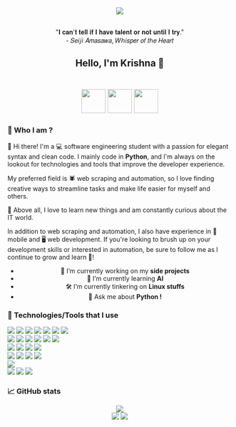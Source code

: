 <div align="center">
  <img src="https://cdn.myanimelist.net/s/common/uploaded_files/1446394608-91d452a88161df22ebe98de2b680e5a6.jpeg" />
  <br>
  <br>
  <p>
    "𝐈 𝐜𝐚𝐧'𝐭 𝐭𝐞𝐥𝐥 𝐢𝐟 𝐈 𝐡𝐚𝐯𝐞 𝐭𝐚𝐥𝐞𝐧𝐭 𝐨𝐫 𝐧𝐨𝐭 𝐮𝐧𝐭𝐢𝐥 𝐈 𝐭𝐫𝐲."<br>
    - 𝑆𝑒𝑖𝑗𝑖 𝐴𝑚𝑎𝑠𝑎𝑤𝑎, 𝑊ℎ𝑖𝑠𝑝𝑒𝑟 𝑜𝑓 𝑡ℎ𝑒 𝐻𝑒𝑎𝑟𝑡
  </p>
</div>

<h2 align=center>
  Hello, I'm Krishna 👋
  <br>
  <br>
  <p align="center">
  <a style="text-decoration: none; outline: none;" href="https://web.facebook.com/fitiavana.leonheart">
    <img src="https://upload.wikimedia.org/wikipedia/commons/thumb/c/c3/Facebook_icon_%28black%29.svg/2048px-Facebook_icon_%28black%29.svg.png" width=54>
  </a>
  <a style="text-decoration: none; outline: none;" href="mailto:fitiavana.krishna@gmail.com">
    <img src="https://cdn.icon-icons.com/icons2/652/PNG/512/gmail_icon-icons.com_59877.png" width=54>
  </a>
  <!-- Add linkedin -->
  <a style="text-decoration: none; outline: none;" href="https://www.linkedin.com/in/fitiavana-anhy-krishna">
    <img src="https://cdn.icon-icons.com/icons2/652/PNG/512/linkedin_icon-icons.com_59873.png" width=54>
  </a>
</p>
</h2>


### 👤 Who I am ?
👋 Hi there! I'm a 💻 software engineering student with a passion for elegant syntax and clean code. I mainly code in **Python**, and I'm always on the lookout for technologies and tools that improve the developer experience.

My preferred field is 🕷️ web scraping and automation, so I love finding creative ways to streamline tasks and make life easier for myself and others.

🌟 Above all, I love to learn new things and am constantly curious about the IT world.

In addition to web scraping and automation, I also have experience in 📱 mobile and 🖥️ web development. If you're looking to brush up on your development skills or interested in automation, be sure to follow me as I continue to grow and learn 🌱!

<ul style="text-align:center;">
  <li>🔭 I’m currently working on my <strong>side projects</strong></li>
  <li>🌱 I’m currently learning <strong>AI</strong></li>
  <li>🛠️ I’m currently tinkering on <strong>Linux stuffs</strong></li>
  <li>💬 Ask me about <strong>Python !</strong></li>
</ul>


### 🧰 Technologies/Tools that I use
<div align="left">
  <img src="https://img.shields.io/badge/-Python-396E9B?style=for-the-badge&logo=python&logoColor=FFFFFF"/>
  <img src="https://img.shields.io/badge/-HTML-E44D26?&style=for-the-badge&logo=html5&logoColor=FFFFFF"/>
  <img src="https://img.shields.io/badge/-CSS-42A5F5?&style=for-the-badge&logo=css3&logoColor=FFFFFF"/>
  <img src="https://img.shields.io/badge/-TypeScript-3274c0?style=for-the-badge&logo=typescript&logoColor=FFFFFF"/>
  <img src="https://img.shields.io/badge/-PHP-1E87E3?style=for-the-badge&logo=php&logoColor=FFFFFF"/>
  <img src="https://img.shields.io/badge/-Java-E54C44?style=for-the-badge&logo=java&logoColor=FFFFFF"/>
  <img src="https://img.shields.io/badge/-Go-00a6d0?style=for-the-badge&logo=go&logoColor=FFFFFF"/>
  <br>
  <img src="https://img.shields.io/badge/-FastAPI-000?style=for-the-badge&logo=fastapi&logoColor=FFFFFF"/>
  <img src="https://img.shields.io/badge/-Symfony-000?style=for-the-badge&logo=symfony&logoColor=FFFFFF"/>
  <img src="https://img.shields.io/badge/-Laravel-171923?style=for-the-badge&logo=laravel&logoColor=FFFFFF"/>
  <img src="https://img.shields.io/badge/-Playwright-1B1B1D?style=for-the-badge&logo=playwright&logoColor=FFFFFF"/>
  <img src="https://img.shields.io/badge/-React-212121?style=for-the-badge&logo=react&logoColor=FFFFFF"/>
  <img src="https://img.shields.io/badge/-Expo-FFFFFF?style=for-the-badge&logo=expo&logoColor=000"/>
  <br>
  <img src="https://img.shields.io/badge/-MongoDB-00E661?style=for-the-badge&logo=mongodb&logoColor=FFFFFF"/>
  <img src="https://img.shields.io/badge/-MySQL-005E86?style=for-the-badge&logo=mysql&logoColor=FFFFFF"/>
  <img src="https://img.shields.io/badge/sqlite-%2307405e.svg?style=for-the-badge&logo=sqlite&logoColor=white"/>
  <img src="https://img.shields.io/badge/-Oracle-F00000?style=for-the-badge&logo=oracle&logoColor=FFFFFF"/>
  <br>
  <img src="https://img.shields.io/badge/Google%20Cloud-%234285F4.svg?style=for-the-badge&logo=google-cloud&logoColor=white"/>
  <img src="https://img.shields.io/badge/Oracle%20Cloud-F80000?style=for-the-badge&logo=oracle&logoColor=white"/>
  <img src="https://img.shields.io/badge/Render-%46E3B7.svg?style=for-the-badge&logo=render&logoColor=white"/>
  <img src="https://img.shields.io/badge/Vercel-000.svg?style=for-the-badge&logo=vercel&logoColor=white"/>
  <br>
  <img src="https://img.shields.io/badge/VS%20Code%20Insiders-35b393.svg?style=for-the-badge&logo=visual-studio-code&logoColor=white"/>
  <br>
  <img src="https://img.shields.io/badge/-Ubuntu-D64613?style=for-the-badge&logo=ubuntu&logoColor=FFFFFF"/>
  <img src="https://img.shields.io/badge/-Manjaro%20Linux-33B959?style=for-the-badge&logo=manjaro&logoColor=FFFFFF"/>
  <img src="https://img.shields.io/badge/-Windows-357EC7?style=for-the-badge&logo=windows&logoColor=FFFFFF"/>
</div>

<!--
### 🚀 Top side projects that I have made

<table>
  <tr>
    <td width="33%" valign="top">
      <div align="center">
        <img src="https://user-images.githubusercontent.com/86867653/233262224-d85ca946-8989-473b-848d-87736557b0fb.png" alt="Project 1 image" width="100px">
      </div>
      <div>
        <p align="center"><strong>Nakama chatbot</strong></p>
        <p align="center">
          <a href="https://web.facebook.com/nakama.bot">
            <img src="https://krishna2206.github.io/assets/facebook-logo.avif" width="32">
          </a>
        </p>
        <p><strong>Open Source:</strong> No</p>
        <p>
          <strong>Technologies Used:</strong><br>
          <img src="https://img.shields.io/badge/-Python-396E9B?style=for-the-badge&logo=python&logoColor=FFFFFF"/>
          <img src="https://img.shields.io/badge/-Go-00a6d0?style=for-the-badge&logo=go&logoColor=FFFFFF"/>
          <img src="https://img.shields.io/badge/-FastAPI-000?style=for-the-badge&logo=fastapi&logoColor=FFFFFF"/>
          <img src="https://img.shields.io/badge/-MongoDB-00E661?style=for-the-badge&logo=mongodb&logoColor=FFFFFF"/>
        </p>
        <p>
          <strong>Description:</strong><br>
          A Facebook Messenger chatbot that helps Malagasy people access online content using just a Facebook data plan, without a full internet connection.
        </p>
      </div>
    </td>
    <td width="33%" valign="top">
      <div align="center">
        <img src="https://krishna2206.github.io/assets/google-logo.png" alt="Project 2 image" width="100px">
      </div>
      <div>
        <p align="center"><strong>GoogleSeach Python wrapper</strong></p>
        <p align="center">
          <a href="https://github.com/krishna2206/google-search-python">
            <img src="https://krishna2206.github.io/assets/github-icon.png" width="32">
          </a>
        </p>
        <p><strong>Open Source:</strong> Yes</p>
        <p>
          <strong>Technologies Used:</strong><br>
          <img src="https://img.shields.io/badge/-Python-396E9B?style=for-the-badge&logo=python&logoColor=FFFFFF"/>
        </p>
        <p>
          <strong>Description:</strong><br>
          An unofficial API Python wrapper to GoogleSearch. Scrapes the GoogleSearch website, reverse-engineering the AJAX API for Google Images.
        </p>
      </div>
    </td>
    <td width="33%" valign="top">
      <div align="center">
        <img src="https://krishna2206.github.io/assets/messenger-logo.png" alt="Project 3 image" width="100px">
      </div>
      <div>
        <p align="center"><strong>Messenger API Python wrapper</strong></p>
        <p align="center">
          <a href="https://github.com/krishna2206/messenger-api-python">
            <img src="https://krishna2206.github.io/assets/github-icon.png" width="32">
          </a>
        </p>
        <p><strong>Open Source:</strong> Yes</p>
        <p>
          <strong>Technologies Used:</strong><br>
          <img src="https://img.shields.io/badge/-Python-396E9B?style=for-the-badge&logo=python&logoColor=FFFFFF"/>
        </p>
        <p>
          <strong>Description:</strong><br>
          An unofficial API Python wrapper for the Facebook Messenger Platform API. 
        </p>
      </div>
    </td>
  </tr>
</table>
-->


### 📈 GitHub stats
<p align="center">
  <img src="https://github-readme-streak-stats.herokuapp.com/?user=krishna2206&theme=dark&background=020712&border=020712&text_color=A4A6AC"><br>
  <img src="https://github-readme-stats.vercel.app/api?username=krishna2206&hide_title=true&count_private=true&show_icons=true&card_width=400&bg_color=020712&border_color=020712&text_color=A4A6AC">
  <img src="https://github-readme-stats.vercel.app/api/top-langs/?username=krishna2206&layout=compact&bg_color=020712&border_color=020712&text_color=A4A6AC&langs_count=8">
</p>

<!--
**krishna2206/krishna2206** is a ✨ _special_ ✨ repository because its `README.md` (this file) appears on your GitHub profile.

Here are some ideas to get you started:

- 🔭 I’m currently working on ...
- 🌱 I’m currently learning ...
- 👯 I’m looking to collaborate on ...
- 🤔 I’m looking for help with ...
- 💬 Ask me about ...
- 📫 How to reach me: ...
- 😄 Pronouns: ...
- ⚡ Fun fact: ...
-->
